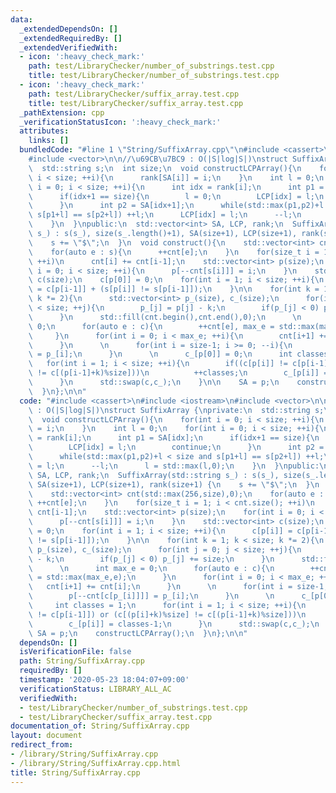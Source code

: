 ```yaml
---
data:
  _extendedDependsOn: []
  _extendedRequiredBy: []
  _extendedVerifiedWith:
  - icon: ':heavy_check_mark:'
    path: test/LibraryChecker/number_of_substrings.test.cpp
    title: test/LibraryChecker/number_of_substrings.test.cpp
  - icon: ':heavy_check_mark:'
    path: test/LibraryChecker/suffix_array.test.cpp
    title: test/LibraryChecker/suffix_array.test.cpp
  _pathExtension: cpp
  _verificationStatusIcon: ':heavy_check_mark:'
  attributes:
    links: []
  bundledCode: "#line 1 \"String/SuffixArray.cpp\"\n#include <cassert>\n#include <iostream>\n\
    #include <vector>\n\n//\u69CB\u7BC9 : O(|S|log|S|)\nstruct SuffixArray {\nprivate:\n\
    \  std::string s;\n  int size;\n  void constructLCPArray(){\n    for(int i = 0;\
    \ i < size; ++i){\n      rank[SA[i]] = i;\n    }\n    int l = 0;\n    for(int\
    \ i = 0; i < size; ++i){\n      int idx = rank[i];\n      int p1 = SA[idx];\n\
    \      if(idx+1 == size){\n        l = 0;\n        LCP[idx] = l;\n        continue;\n\
    \      }\n      int p2 = SA[idx+1];\n      while(std::max(p1,p2)+l < size and\
    \ s[p1+l] == s[p2+l]) ++l;\n      LCP[idx] = l;\n      --l;\n      l = std::max(l,0);\n\
    \    }\n  }\npublic:\n  std::vector<int> SA, LCP, rank;\n  SuffixArray(std::string\
    \ s_) : s(s_), size(s_.length()+1), SA(size+1), LCP(size+1), rank(size+1) {\n\
    \    s += \"$\";\n  }\n  void construct(){\n    std::vector<int> cnt(std::max(256,size),0);\n\
    \    for(auto e : s){\n      ++cnt[e];\n    }\n    for(size_t i = 1; i < cnt.size();\
    \ ++i)\n      cnt[i] += cnt[i-1];\n    std::vector<int> p(size);\n    for(int\
    \ i = 0; i < size; ++i){\n      p[--cnt[s[i]]] = i;\n    }\n    std::vector<int>\
    \ c(size);\n    c[p[0]] = 0;\n    for(int i = 1; i < size; ++i){\n      c[p[i]]\
    \ = c[p[i-1]] + (s[p[i]] != s[p[i-1]]);\n    }\n\n    for(int k = 1; k < size;\
    \ k *= 2){\n      std::vector<int> p_(size), c_(size);\n      for(int j = 0; j\
    \ < size; ++j){\n        p_[j] = p[j] - k;\n        if(p_[j] < 0) p_[j] += size;\n\
    \      }\n      std::fill(cnt.begin(),cnt.end(),0);\n      \n      int max_e =\
    \ 0;\n      for(auto e : c){\n        ++cnt[e], max_e = std::max(max_e,e);\n \
    \     }\n      for(int i = 0; i < max_e; ++i){\n        cnt[i+1] += cnt[i];\n\
    \      }\n      \n      for(int i = size-1; i >= 0; --i){\n        p[--cnt[c[p_[i]]]]\
    \ = p_[i];\n      }\n      \n      c_[p[0]] = 0;\n      int classes = 1;\n   \
    \   for(int i = 1; i < size; ++i){\n        if((c[p[i]] != c[p[i-1]]) or (c[(p[i]+k)%size]\
    \ != c[(p[i-1]+k)%size]))\n          ++classes;\n        c_[p[i]] = classes-1;\n\
    \      }\n      std::swap(c,c_);\n    }\n\n    SA = p;\n    constructLCPArray();\n\
    \  }\n};\n\n"
  code: "#include <cassert>\n#include <iostream>\n#include <vector>\n\n//\u69CB\u7BC9\
    \ : O(|S|log|S|)\nstruct SuffixArray {\nprivate:\n  std::string s;\n  int size;\n\
    \  void constructLCPArray(){\n    for(int i = 0; i < size; ++i){\n      rank[SA[i]]\
    \ = i;\n    }\n    int l = 0;\n    for(int i = 0; i < size; ++i){\n      int idx\
    \ = rank[i];\n      int p1 = SA[idx];\n      if(idx+1 == size){\n        l = 0;\n\
    \        LCP[idx] = l;\n        continue;\n      }\n      int p2 = SA[idx+1];\n\
    \      while(std::max(p1,p2)+l < size and s[p1+l] == s[p2+l]) ++l;\n      LCP[idx]\
    \ = l;\n      --l;\n      l = std::max(l,0);\n    }\n  }\npublic:\n  std::vector<int>\
    \ SA, LCP, rank;\n  SuffixArray(std::string s_) : s(s_), size(s_.length()+1),\
    \ SA(size+1), LCP(size+1), rank(size+1) {\n    s += \"$\";\n  }\n  void construct(){\n\
    \    std::vector<int> cnt(std::max(256,size),0);\n    for(auto e : s){\n     \
    \ ++cnt[e];\n    }\n    for(size_t i = 1; i < cnt.size(); ++i)\n      cnt[i] +=\
    \ cnt[i-1];\n    std::vector<int> p(size);\n    for(int i = 0; i < size; ++i){\n\
    \      p[--cnt[s[i]]] = i;\n    }\n    std::vector<int> c(size);\n    c[p[0]]\
    \ = 0;\n    for(int i = 1; i < size; ++i){\n      c[p[i]] = c[p[i-1]] + (s[p[i]]\
    \ != s[p[i-1]]);\n    }\n\n    for(int k = 1; k < size; k *= 2){\n      std::vector<int>\
    \ p_(size), c_(size);\n      for(int j = 0; j < size; ++j){\n        p_[j] = p[j]\
    \ - k;\n        if(p_[j] < 0) p_[j] += size;\n      }\n      std::fill(cnt.begin(),cnt.end(),0);\n\
    \      \n      int max_e = 0;\n      for(auto e : c){\n        ++cnt[e], max_e\
    \ = std::max(max_e,e);\n      }\n      for(int i = 0; i < max_e; ++i){\n     \
    \   cnt[i+1] += cnt[i];\n      }\n      \n      for(int i = size-1; i >= 0; --i){\n\
    \        p[--cnt[c[p_[i]]]] = p_[i];\n      }\n      \n      c_[p[0]] = 0;\n \
    \     int classes = 1;\n      for(int i = 1; i < size; ++i){\n        if((c[p[i]]\
    \ != c[p[i-1]]) or (c[(p[i]+k)%size] != c[(p[i-1]+k)%size]))\n          ++classes;\n\
    \        c_[p[i]] = classes-1;\n      }\n      std::swap(c,c_);\n    }\n\n   \
    \ SA = p;\n    constructLCPArray();\n  }\n};\n\n"
  dependsOn: []
  isVerificationFile: false
  path: String/SuffixArray.cpp
  requiredBy: []
  timestamp: '2020-05-23 18:04:07+09:00'
  verificationStatus: LIBRARY_ALL_AC
  verifiedWith:
  - test/LibraryChecker/number_of_substrings.test.cpp
  - test/LibraryChecker/suffix_array.test.cpp
documentation_of: String/SuffixArray.cpp
layout: document
redirect_from:
- /library/String/SuffixArray.cpp
- /library/String/SuffixArray.cpp.html
title: String/SuffixArray.cpp
---
```


